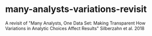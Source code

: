 # many-analysts-variations-revisit
A revisit of "Many Analysts, One Data Set: Making Transparent How Variations in Analytic Choices Affect Results" Silberzahn et al. 2018
